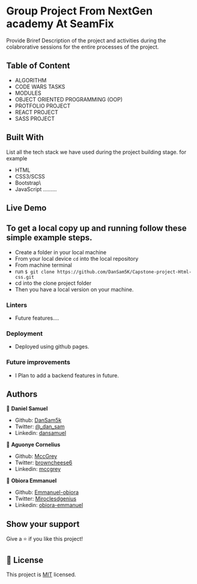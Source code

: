 # Group Project From NextGen academy At SeamFix

Provide Briref Description of the project and activities during the colabrorative sessions for the entire processes of the project.

## Table of Content

- ALGORITHM
- CODE WARS TASKS
- MODULES
- OBJECT ORIENTED PROGRAMMING (OOP)
- PROTFOLIO PROJECT
- REACT PROJECT
- SASS PROJECT

## Built With

List all the tech stack we have used during the project building stage.
for example

- HTML
- CSS3/SCSS
- Bootstrap\
- JavaScript .........

## Live Demo

## To get a local copy up and running follow these simple example steps.

- Create a folder in your local machine
- From your local device `cd` into the local repository
- From machine terminal
- run `$ git clone https://github.com/DanSam5K/Capstone-project-Html-css.git`
- cd into the clone project folder
- Then you have a local version on your machine.

### Linters

- Future features....

### Deployment

- Deployed using github pages.

### Future improvements

- I Plan to add a backend features in future.

## Authors

👤 **Daniel Samuel**

- Github: [DanSam5k](https://github.com/DanSam5k)
- Twitter: [@\_dan_sam](https://twitter.com/_dan_sam)
- Linkedin: [dansamuel](https://www.linkedin.com/in/dansamuel/)

👤 **Aguonye Cornelius**

- Github: [MccGrey](https://github.com/MccGrey)
- Twitter: [browncheese6](https://twitter.com/browncheese6)
- Linkedin: [mccgrey](https://www.linkedin.com/in/mccgrey)

👤 **Obiora Emmanuel**

- Github: [Emmanuel-obiora](https://github.com/Emmanuel-obiora)
- Twitter: [Miroclesdgenius](https://twitter.com/Miroclesdgenius)
- Linkedin: [obiora-emmanuel](https://www.linkedin.com/in/obiora-emmanuel-b4935616a/)

## Show your support

Give a ⭐️ if you like this project!

## 📝 License

This project is [MIT](https://docs.github.com/en/github/creating-cloning-and-archiving-repositories/licensing-a-repository) licensed.
